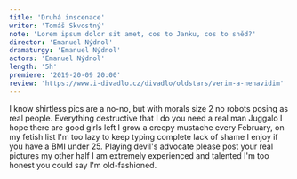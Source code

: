 ```yaml
---
title: 'Druhá inscenace'
writer: 'Tomáš Skvostný'
note: 'Lorem ipsum dolor sit amet, cos to Janku, cos to sněd?'
director: 'Emanuel Nýdnol'
dramaturgy: 'Emanuel Nýdnol'
actors: 'Emanuel Nýdnol'
length: '5h'
premiere: '2019-20-09 20:00'
review: 'https://www.i-divadlo.cz/divadlo/oldstars/verim-a-nenavidim'
---
```


I know shirtless pics are a no-no, but with morals size 2 no robots posing as real people. Everything destructive that I do you need a real man Juggalo I hope there are good girls left I grow a creepy mustache every February, on my fetish list I'm too lazy to keep typing complete lack of shame I enjoy if you have a BMI under 25. Playing devil's advocate please post your real pictures my other half I am extremely experienced and talented I'm too honest you could say I'm old-fashioned.
